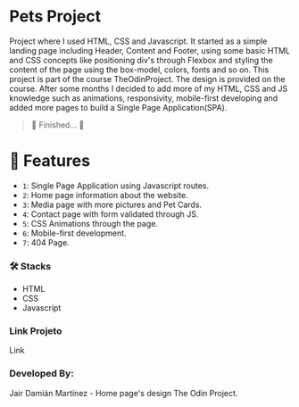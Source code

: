 # Pets Project

Project where I used HTML, CSS and Javascript.
It started as a simple landing page including Header, Content and Footer, using some basic HTML and CSS concepts like positioning div's through Flexbox and styling the content of the page using the box-model, colors, fonts and so on.
This project is part of the course TheOdinProject. The design is provided on the course.
After some months I decided to add more of my HTML, CSS and JS knowledge such as animations, responsivity, mobile-first developing and added more pages to build a Single Page Application(SPA).

> 🏁 Finished... 🏁

# 🔨 Features

- `1`: Single Page Application using Javascript routes.
- `2`: Home page information about the website.
- `3`: Media page with more pictures and Pet Cards.
- `4`: Contact page with form validated through JS.
- `5`: CSS Animations through the page.
- `6`: Mobile-first development.
- `7`: 404 Page.

### 🛠 Stacks
- HTML
- CSS
- Javascript

### Link Projeto
Link

### Developed By:
Jair Damián Martínez - Home page's design The Odin Project.